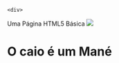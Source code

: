 
<!DOCTYPE html>
<style>
    
    </style>
    <div>
<head>
    Uma Página HTML5 Básica
</head>
    </div>
<body>
  <img src="https://www.hypeness.com.br/1/2018/08/Lemur5.jpg">
    <h1>O caio é um Mané</h1>
</body>
</html>
